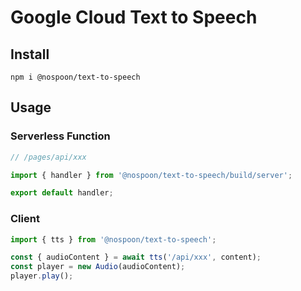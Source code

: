 # Google Cloud Text to Speech

## Install

```
npm i @nospoon/text-to-speech
```

## Usage

### Serverless Function

```typescript
// /pages/api/xxx

import { handler } from '@nospoon/text-to-speech/build/server';

export default handler;
```

### Client

```typescript
import { tts } from '@nospoon/text-to-speech';

const { audioContent } = await tts('/api/xxx', content);
const player = new Audio(audioContent);
player.play();
```
